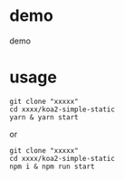 # demo
demo

# usage
```
git clone "xxxxx"
cd xxxx/koa2-simple-static
yarn & yarn start
```
or 

```
git clone "xxxxx"
cd xxxx/koa2-simple-static
npm i & npm run start
```
